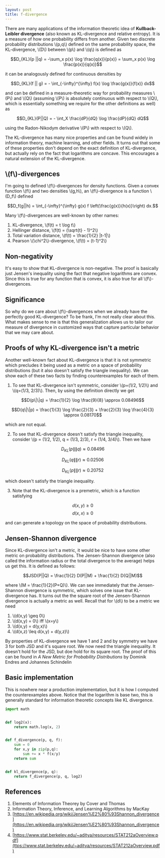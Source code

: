 ```yaml
---
layout: post
title: f-divergence
---
```


There are many applications of the information theoretic idea of **Kullback-Leibler divergence** (also known as KL-divergence and relative entropy). It is a measure of how one probability differs from another. Given two discrete probability distributions \\(p,q\\) defined on the same probability space, the KL-divergence, \\(D\\) between \\(p\\) and \\(q\\) is defined as

$$D_{KL}(p ||q) = -\sum_x p(x) \log \frac{q(x)}{p(x)} = \sum_x p(x) \log \frac{p(x)}{q(x)}$$

it can be analogously defined for continuous densities by

$$D_{KL}(f || g) = - \int_{-\infty}^{\infty} f(x) \log \frac{g(x)}{f(x)} dx$$

and can be defined in a measure-theoretic way for probability measures \\(P\\) and \\(Q\\) (assuming \\(P\\) is absolutely continuous with respect to \\(Q\\), which is essentially something we require for the other definitions as well) as

$$D_{KL}(P||Q) = - \int_X \frac{dP}{dQ} \log \frac{dP}{dQ} dQ$$

using the Radon-Nikodym derivative \\(P\\) with respect to \\(Q\\).

The KL-divergence has many nice properties and can be found widely in information theory, machine learning, and other fields. It turns out that some of these properties don't depend on the exact definition of KL-divergence, but actually rely on the fact that logarithms are concave. This encourages a natural extension of the KL-divergence.

## \\(f\\)-divergences

I'm going to defined \\(f\\)-divergences for density functions. Given a convex function \\(f\\) and two densities \\(g,h\\), an \\(f\\)-divergence is a function \\(D_f\\) defined

$$D_f(g||h) = \int_{-\infty}^{\infty} g(x) f \left(\frac{g(x)}{h(x)}\right) dx.$$

Many \\(f\\)-divergences are well-known by other names:

1. KL-divergence, \\(f(t) = t \log t\\)
2. Hellinger distance, \\(f(t) = (\sqrt{t} - 1)^2\\)
3. Total variation distance, \\(f(t) = \frac{1}{2} \|t-1\|\\)
4. Pearson \\(\chi^2\\)-divergence, \\(f(t) = (t-1)^2\\)

## Non-negativity

It's easy to show that KL-divergence is non-negative. The proof is basically just Jensen's inequality using the fact that negative logarithms are convex. Since this is true for any function that is convex, it is also true for all \\(f\\)-divergences.

## Significance

So why do we care about \\(f\\)-divergences when we already have the perfectly good KL-divergence? To be frank, I'm not really clear about this. What makes sense to me is that this generalization allows us to tailor our measure of divergence in customized ways that capture particular behavior that we may care about.

## Proofs of why KL-divergence isn't a metric

Another well-known fact about KL-divergence is that it is not symmetric which precludes it being used as a metric on a space of probability distributions (but it also doesn't satisfy the triangle inequality). We can show each of these two facts by finding counterexamples for each of them.

1. To see that KL-divergence isn't symmetric, consider \\(p=(1/2, 1/2)\\) and \\(q=(1/3, 2/3)\\). Then, by using the definition directly we get

$$D(p\|\|q) = \frac{1}{2} \log \frac{9}{8} \approx 0.08496$$

$$D(q\|\|p) = \frac{1}{3} \log \frac{2}{3} + \frac{2}{3} \log \frac{4}{3} \approx 0.08170$$

which are not equal.

2. To see that KL-divergence doesn't satisfy the triangle inequality, consider \\(p = (1/2, 1/2), q = (1/3, 2/3), r = (1/4, 3/4)\\). Then we have 

$$D_{KL}(p\|\|q) \approx 0.08496$$

$$D_{KL}(q\|\|r) \approx 0.02506$$

$$D_{KL}(p\|\|r) \approx 0.20752$$

which doesn't satisfy the triangle inequality.

3. Note that the KL-divergence is a premetric, which is a function satisfying

$$d(x,y) \geq 0$$
$$d(x,x) \geq 0$$

and can generate a topology on the space of probability distributions.

## Jensen-Shannon divergence

Since KL-divergence isn't a metric, it would be nice to have some other metric on probability distributions. The Jensen-Shannon divergence (also called the information radius or the total divergence to the average) helps us get this. It is defined as follows:

$$JSD(P||Q) = \frac{1}{2} D(P||M) + \frac{1}{2} D(Q||M)$$

where \\(M = \frac{1}{2}(P+Q)\\). We can see immediately that the Jensen-Shannon divergence is symmetric, which solves one issue that KL-divergence has. It turns out the the square root of the Jensen-Shannon divergence is actually a metric as well. Recall that for \\(d\\) to be a metric we need

1. \\(d(x,y) \geq 0\\)
2. \\(d(x,y) = 0\\) iff \\(x=y\\)
3. \\(d(x,y) = d(y,x)\\)
4. \\(d(x,z)  \leq d(x,y) + d(y,z)\\)

By properties of KL-divergence we have 1 and 2 and by symmetry we have 3 for both JSD and it's square root. We now need the triangle inequality. It doesn't hold for the JSD, but doe hold for its square root. The proof of this can be found in *A New Metric for Probability Distributions* by Dominik Endres and Johannes Schindelin

## Basic implementation

This is nowhere near a production implementation, but it is how I computed the counterexamples above. Notice that the logarithm is base two, this is generally standard for information theoretic concepts like KL divergence.

```python
import math


def log2(x):
    return math.log(x, 2)


def f_divergence(p, q, f):
    sum = 0
    for x,y in zip(p,q):
        sum += x * f(x/y)
    return sum


def kl_divergence(p, q):
    return f_divergence(p, q, log2)
```


## References

1. Elements of Information Theorey by Cover and Thomas
2. Information Theory, Inference, and Learning Algorithms by MacKay
3. [https://en.wikipedia.org/wiki/Jensen%E2%80%93Shannon_divergence](https://en.wikipedia.org/wiki/Jensen%E2%80%93Shannon_divergence)
4. [https://www.stat.berkeley.edu/~aditya/resources/STAT212aOverview.pdf](ttps://www.stat.berkeley.edu/~aditya/resources/STAT212aOverview.pdf)






